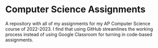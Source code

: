 # Computer Science Assignments

A repository with all of my assignments for my AP Computer Science course of 2022-2023. I find that using GitHub streamlines the working process instead of using Google Classroom for turning in code-based assignments.
